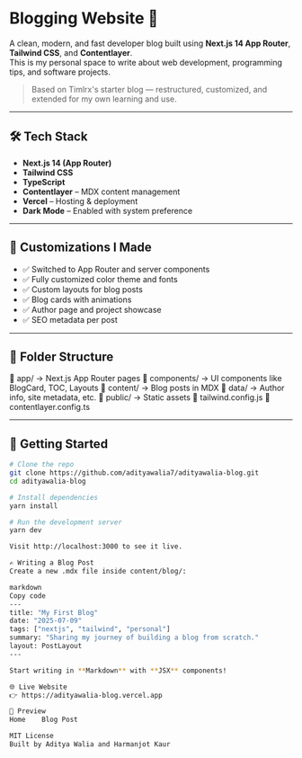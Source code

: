 # Blogging Website 🚀

A clean, modern, and fast developer blog built using **Next.js 14 App Router**, **Tailwind CSS**, and **Contentlayer**.  
This is my personal space to write about web development, programming tips, and software projects.

> Based on Timlrx's starter blog — restructured, customized, and extended for my own learning and use.

---

## 🛠️ Tech Stack

- **Next.js 14 (App Router)**
- **Tailwind CSS**
- **TypeScript**
- **Contentlayer** – MDX content management
- **Vercel** – Hosting & deployment
- **Dark Mode** – Enabled with system preference

---

## 🔧 Customizations I Made

- ✅ Switched to App Router and server components
- ✅ Fully customized color theme and fonts
- ✅ Custom layouts for blog posts
- ✅ Blog cards with animations
- ✅ Author page and project showcase
- ✅ SEO metadata per post

---

## 📁 Folder Structure
📁 app/           → Next.js App Router pages
📁 components/    → UI components like BlogCard, TOC, Layouts
📁 content/       → Blog posts in MDX
📁 data/          → Author info, site metadata, etc.
📁 public/        → Static assets
📄 tailwind.config.js
📄 contentlayer.config.ts


---

## 🚀 Getting Started

```bash
# Clone the repo
git clone https://github.com/adityawalia7/adityawalia-blog.git
cd adityawalia-blog

# Install dependencies
yarn install

# Run the development server
yarn dev

Visit http://localhost:3000 to see it live.

✍️ Writing a Blog Post
Create a new .mdx file inside content/blog/:

markdown
Copy code
---
title: "My First Blog"
date: "2025-07-09"
tags: ["nextjs", "tailwind", "personal"]
summary: "Sharing my journey of building a blog from scratch."
layout: PostLayout
---

Start writing in **Markdown** with **JSX** components!

🌐 Live Website
👉 https://adityawalia-blog.vercel.app

📸 Preview
Home	Blog Post

MIT License
Built by Aditya Walia and Harmanjot Kaur
